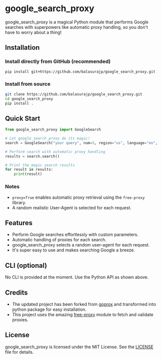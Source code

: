 # google_search_proxy

google_search_proxy is a magical Python module that performs Google searches with superpowers like automatic proxy handling, so you don't have to worry about a thing!

## Installation

### Install directly from GitHub (recommended)

```bash
pip install git+https://github.com/balasurajp/google_search_proxy.git
```

### Install from source

```bash
git clone https://github.com/balasurajp/google_search_proxy.git
cd google_search_proxy
pip install .
```

## Quick Start

```python
from google_search_proxy import GoogleSearch

# Let google_search_proxy do its magic!
search = GoogleSearch("your query", num=5, region="us", language="en", proxy=False)

# Perform search with automatic proxy handling
results = search.search()

# Print the magic search results
for result in results:
    print(result)
```

### Notes

- `proxy=True` enables automatic proxy retrieval using the `free-proxy` library.
- A random realistic User-Agent is selected for each request.

## Features

- Perform Google searches effortlessly with custom parameters.
- Automatic handling of proxies for each search.
- google_search_proxy selects a random user-agent for each request.
- It's super easy to use and makes searching Google a breeze.

## CLI (optional)

No CLI is provided at the moment. Use the Python API as shown above.

## Credits
- The updated project has been forked from [goprox](https://github.com/cloudkissed/goprox) and transformed into python package for easy installation.
- This project uses the amazing [free-proxy](https://github.com/jundymek/free-proxy) module to fetch and validate proxies.

## License

google_search_proxy is licensed under the MIT License. See the [LICENSE](LICENSE) file for details.
